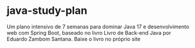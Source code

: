 # java-study-plan
Um plano intensivo de 7 semanas para dominar Java 17 e desenvolvimento web com Spring Boot, baseado no livro Livro de Back-end Java por Eduardo Zambom Santana. Baixe o livro no próprio site
